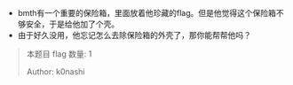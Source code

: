 - bmth有一个重要的保险箱，里面放着他珍藏的flag。但是他觉得这个保险箱不够安全，于是给他加了个壳。
- 由于好久没用，他忘记怎么去除保险箱的外壳了，那你能帮帮他吗？
> 本题目 flag 数量: 1
> 
> Author: k0nashi